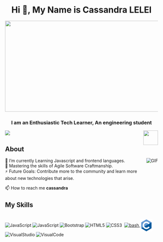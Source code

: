 <h1 align="center">Hi 👋, My Name is Cassandra LELEI</h1>
<div id="header" align="center">
  <div id="badges" align="center">
</div>
<div align="center">
  <img src="https://media.giphy.com/media/dWesBcTLavkZuG35MI/giphy.gif" width="700" height="300"/>
</div>
</div>
<h3 align="center">I am an Enthusiastic Tech Learner, An engineering student</h3>
<a href="https://www.javascript.com/"><img src="https://cdn.jsdelivr.net/gh/devicons/devicon/icons/javascript/javascript-original.svg" align="right" height="48" width="48" ></a>
<img src="https://visitor-badge.laobi.icu/badge?page_id=Gtindi.Gtindi">

## About
<img align="right" alt="GIF" height="120px" src="https://media.giphy.com/media/fhAwk4DnqNgw8/giphy.gif"/>
🔭 I’m currently Learning Javascript and frontend languages.<br/>
💬 Mastering the skills of Agile Software Craftmanship.<br/>
⚡ Future Goals: Contribute more to the community and learn more about new technologies that arise.

📫 How to reach me **cassandra**


## My Skills 
<div style="display: inline_block"><br>
<img align="center" alt="JavaScript" height="30" width="40" src="https://img.icons8.com/color/48/000000/linux--v1.png" style="max-width:100%;">
<img align="center" alt="JavaScript" height="30" width="40" src="https://cdn.jsdelivr.net/gh/devicons/devicon/icons/javascript/javascript-original.svg" style="max-width:100%;">
<img align="center" alt="Bootstrap" height="30" width="40" src="https://cdn.jsdelivr.net/gh/devicons/devicon/icons/bootstrap/bootstrap-plain-wordmark.svg" style="max-width:100%;">
<img align="center" alt="HTML5" height="30" width="40" src="https://cdn.jsdelivr.net/gh/devicons/devicon/icons/html5/html5-original-wordmark.svg" style="max-width:100%;">
<img align="center" alt="CSS3" height="30" width="40" src="https://cdn.jsdelivr.net/gh/devicons/devicon/icons/css3/css3-original-wordmark.svg" style="max-width:100%;">
<img align="center"> <a href="https://www.gnu.org/software/bash/" target="_blank" rel="noreferrer"> 
<img align="center" src="https://www.vectorlogo.zone/logos/gnu_bash/gnu_bash-icon.svg" alt="bash" width="40" height="40"/> 
<a href="https://www.cprogramming.com/" target="_blank" rel="noreferrer"> 
<img align="center" src="https://raw.githubusercontent.com/devicons/devicon/master/icons/c/c-original.svg" alt="c" width="40" height="40"/> </a>

<img align="center" alt="VisualStudio" height="30" width="40" src="https://cdn.jsdelivr.net/gh/devicons/devicon/icons/visualstudio/visualstudio-plain.svg" style="max-width:100%;">
<img align="center" alt="VisualCode" height="30" width="40" src="https://cdn.jsdelivr.net/gh/devicons/devicon/icons/vscode/vscode-original.svg" style="max-width:100%;">

</div>
